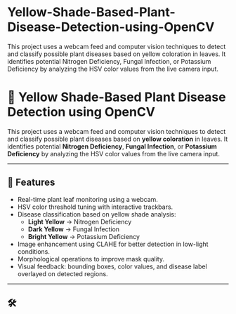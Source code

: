 # Yellow-Shade-Based-Plant-Disease-Detection-using-OpenCV
This project uses a webcam feed and computer vision techniques to detect and classify possible plant diseases based on yellow coloration in leaves. It identifies potential Nitrogen Deficiency, Fungal Infection, or Potassium Deficiency by analyzing the HSV color values from the live camera input.
# 🌿 Yellow Shade-Based Plant Disease Detection using OpenCV

This project uses a webcam feed and computer vision techniques to detect and classify possible plant diseases based on **yellow coloration** in leaves. It identifies potential **Nitrogen Deficiency**, **Fungal Infection**, or **Potassium Deficiency** by analyzing the HSV color values from the live camera input.

---

## 📸 Features

- Real-time plant leaf monitoring using a webcam.
- HSV color threshold tuning with interactive trackbars.
- Disease classification based on yellow shade analysis:
  - **Light Yellow** → Nitrogen Deficiency
  - **Dark Yellow** → Fungal Infection
  - **Bright Yellow** → Potassium Deficiency
- Image enhancement using CLAHE for better detection in low-light conditions.
- Morphological operations to improve mask quality.
- Visual feedback: bounding boxes, color values, and disease label overlayed on detected regions.

---

## 🛠
